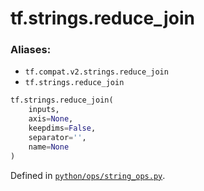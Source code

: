 <div itemscope itemtype="http://developers.google.com/ReferenceObject">
<meta itemprop="name" content="tf.strings.reduce_join" />
<meta itemprop="path" content="Stable" />
</div>

# tf.strings.reduce_join



### Aliases:

* `tf.compat.v2.strings.reduce_join`
* `tf.strings.reduce_join`

``` python
tf.strings.reduce_join(
    inputs,
    axis=None,
    keepdims=False,
    separator='',
    name=None
)
```



Defined in [`python/ops/string_ops.py`](/code/stable/tensorflow/python/ops/string_ops.py).

<!-- Placeholder for "Used in" -->
